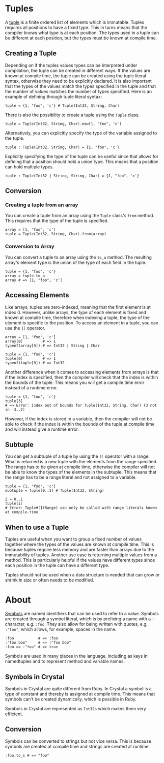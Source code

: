 # Tuples

A [tuple][tuple] is a finite ordered list of elements which is immutable.
Tuples requires all positions to have a fixed type.
This in turns means that the compiler knows what type is at each position.
The types used in a tuple can be different at each position, but the types must be known at compile time.

## Creating a Tuple

Depending on if the tuples values types can be interpreted under compilation, the tuple can be created in different ways.
If the values are known at compile time, the tuple can be created using the tuple literal syntax, otherwise they need to be explicitly declared.
It is also important that the types of the values match the types specified in the tuple and that the number of values matches the number of types specified.
Here is an example of defining through tuple literal syntax:

```crystal
tuple = {1, "foo", 'c'} # Tuple(Int32, String, Char)
```

There is also the possibility to create a tuple using the `Tuple` class.

```crystal
tuple = Tuple(Int32, String, Char).new(1, "foo", 'c')
```

Alternatively, you can explicitly specify the type of the variable assigned to the tuple.

```crystal
tuple : Tuple(Int32, String, Char) = {1, "foo", 'c'}
```

Explicitly specifying the type of the tuple can be useful since that allows for defining that a position should hold a union type.
This means that a position can hold multiple types.

```crystal
tuple : Tuple(Int32 | String, String, Char) = {1, "foo", 'c'}
```

## Conversion

### Creating a tuple from an array

You can create a tuple from an array using the `Tuple` class's `from` method.
This requires that the type of the tuple is specified.

```crystal
array = [1, "foo", 'c']
tuple = Tuple(Int32, String, Char).from(array)
```

### Conversion to Array

You can convert a tuple to an array using the `to_a` method.
The resulting array's element type is the union of the type of each field in the tuple.

```crystal
tuple = {1, "foo", 'c'}
array = tuple.to_a
array # => [1, "foo", 'c']
```

## Accessing Elements

Like arrays, tuples are zero-indexed, meaning that the first element is at index 0.
However, unlike arrays, the type of each element is fixed and known at compile time, therefore when indexing a tuple, the type of the element is specific to the position.
To access an element in a tuple, you can use the `[]` operator.

```crystal
array = [1, "foo", 'c']
array[0]         # => 1
typeof(array[0]) # => Int32 | String | Char

tuple = {1, "foo", 'c'}
tuple[0]         # => 1
typeof(tuple[0]) # => Int32
```

Another difference when it comes to accessing elements from arrays is that if the index is specified, then the compiler will check that the index is within the bounds of the tuple.
This means you will get a compile time error instead of a runtime error.

```crystal
tuple = {1, "foo", 'c'}
tuple[3]
# => Error: index out of bounds for Tuple(Int32, String, Char) (3 not in -3..2)
```

However, if the index is stored in a variable, then the compiler will not be able to check if the index is within the bounds of the tuple at compile time and will instead give a runtime error.

## Subtuple

You can get a subtuple of a tuple by using the `[]` operator with a range.
What is returned is a new tuple with the elements from the range specified.
The range has to be given at compile time, otherwise the compiler will not be able to know the types of the elements in the subtuple.
This means that the range has to be a range literal and not assigned to a variable.

```crystal
tuple = {1, "foo", 'c'}
subtuple = tuple[0..1] # Tuple(Int32, String)

i = 0..1
tuple[i]
# Error: Tuple#[](Range) can only be called with range literals known at compile-time
```

## When to use a Tuple

Tuples are useful when you want to group a fixed number of values together where the types of the values are known at compile time.
This is because tuples require less memory and are faster than arrays due to the immutability of tuples.
Another use case is returning multiple values from a method.
This is particularly helpful if the values have different types since each position in the tuple can have a different type.

Tuples should not be used when a data structure is needed that can grow or shrink in size or often needs to be modified.

# About

[Symbols][symbols] are named identifiers that can be used to refer to a value.
Symbols are created through a symbol literal, which is by prefixing a name with a `:` character, e.g. `:foo`.
They also allow for being written with quotes, e.g. `:"foo"`, which allows, for example, spaces in the name.

```crystal
:foo           # => :foo
:"foo boo"     # => :"foo boo"
:foo == :"foo" # => true
```

Symbols are used in many places in the language, including as keys in namedtuples and to represent method and variable names.

## Symbols in Crystal

Symbols in Crystal are quite different from Ruby.
In Crystal a symbol is a type of constant and thereby is assigned at compile time.
This means that symbols can't be created dynamically, which is possible in Ruby.

Symbols in Crystal are represented as `Int32`s which makes them very efficient.

## Conversion

Symbols can be converted to strings but not vice versa.
This is because symbols are created at compile time and strings are created at runtime.

```crystal
:foo.to_s # => "foo"
```

[tuple]: https://crystal-lang.org/reference/syntax_and_semantics/literals/tuple.html
[symbols]: https://crystal-lang.org/reference/syntax_and_semantics/literals/symbol.html
